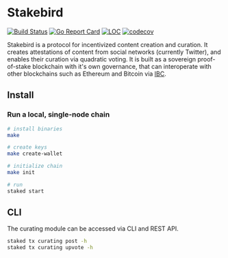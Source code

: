 # Stakebird

[![Build Status](https://ci.publicawesome.com/api/badges/public-awesome/stargaze/status.svg)](https://ci.publicawesome.com/public-awesome/stargaze)
[![Go Report Card](https://goreportcard.com/badge/github.com/public-awesome/stargaze)](https://goreportcard.com/report/github.com/public-awesome/stargaze)
[![LOC](https://tokei.rs/b1/github/public-awesome/stargaze)](https://github.com/public-awesome/stargaze)
[![codecov](https://codecov.io/gh/public-awesome/stargaze/branch/master/graph/badge.svg)](https://codecov.io/gh/public-awesome/stargaze)

Stakebird is a protocol for incentivized content creation and curation. It creates attestations of content from social networks (currently Twitter), and enables their curation via quadratic voting. It is built as a sovereign proof-of-stake blockchain with it's own governance, that can interoperate with other blockchains such as Ethereum and Bitcoin via [IBC](https://cosmos.network/ibc).

## Install

### Run a local, single-node chain

```sh
# install binaries
make

# create keys
make create-wallet

# initialize chain
make init

# run
staked start
```

## CLI

The curating module can be accessed via CLI and REST API.

```sh
staked tx curating post -h
staked tx curating upvote -h
```
